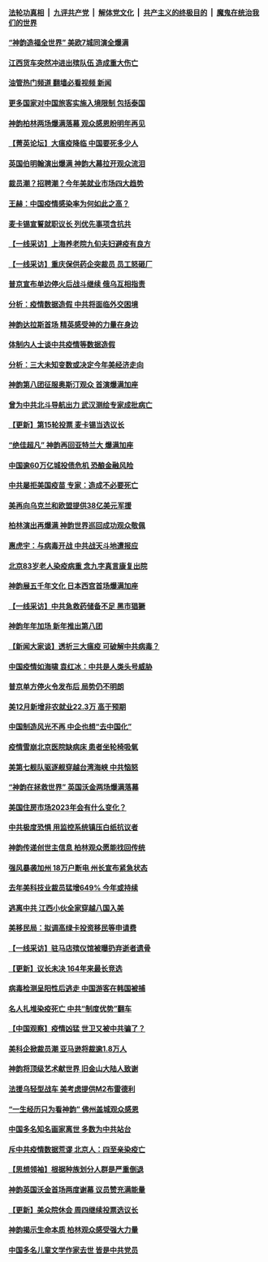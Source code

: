 ####  [法轮功真相](../../../../basic/blob/master/README.md?t=01090412) &nbsp;|&nbsp; [九评共产党](../../../../9ping.md/blob/master/README.md?t=01090412) &nbsp;|&nbsp; [解体党文化](../../../../jtdwh.md/blob/master/README.md?t=01090412)  &nbsp;|&nbsp; [共产主义的终极目的](../../../../gczydzjmd.md/blob/master/README.md?t=01090412) &nbsp;|&nbsp; [魔鬼在统治我们的世界](../../../../mgztzwmdsj.md/blob/master/README.md?t=01090412) 

#### [“神韵造福全世界” 美欧7城同演全爆满](../pages/nf4514/n13902211.md?t=01090412) 

#### [江西货车突然冲进出殡队伍 造成重大伤亡](../pages/nf4514/n13901880.md?t=01090412) 

#### [油管热门频道 翻墙必看视频 新闻](http://129.146.143.75:81/youtube.html?01090412)

#### [更多国家对中国旅客实施入境限制 包括泰国](../pages/nf4514/n13901757.md?t=01090412) 

#### [神韵柏林两场爆满落幕 观众感恩盼明年再见](../pages/nf4514/n13901930.md?t=01090412) 

#### [【菁英论坛】大瘟疫降临 中国要死多少人](../pages/nf4514/n13901823.md?t=01090412) 

#### [英国伯明翰演出爆满 神韵大幕拉开观众流泪](../pages/nf4514/n13901904.md?t=01090412) 

#### [裁员潮？招聘潮？今年美就业市场四大趋势](../pages/nf4514/n13901713.md?t=01090412) 

#### [王赫：中国疫情感染率为何如此之高？](../pages/nf4514/n13901139.md?t=01090412) 

#### [麦卡锡宣誓就职议长 列优先事项含抗共](../pages/nf4514/n13901685.md?t=01090412) 

#### [【一线采访】上海养老院九旬夫妇避疫有良方](../pages/nf4514/n13901282.md?t=01090412) 

#### [【一线采访】重庆保供药企突裁员 员工怒砸厂](../pages/nf4514/n13901673.md?t=01090412) 

#### [普京宣布单边停火后战斗继续 俄乌互相指责](../pages/nf4514/n13901618.md?t=01090412) 

#### [分析：疫情数据造假 中共将面临外交困境](../pages/nf4514/n13899535.md?t=01090412) 

#### [神韵达拉斯首场 精英感受神的力量在身边](../pages/nf4514/n13901502.md?t=01090412) 

#### [体制内人士谈中共疫情等数据造假](../pages/nf4514/n13901104.md?t=01090412) 

#### [分析：三大未知变数或决定今年美经济走向](../pages/nf4514/n13901194.md?t=01090412) 

#### [神韵第八团征服奥斯汀观众 首演爆满加座](../pages/nf4514/n13901478.md?t=01090412) 

#### [曾为中共北斗导航出力 武汉测绘专家成批病亡](../pages/nf4514/n13901300.md?t=01090412) 

#### [【更新】第15轮投票 麦卡锡当选议长](../pages/nf4514/n13900865.md?t=01090412) 

#### [“绝佳超凡” 神韵再回亚特兰大 爆满加座](../pages/nf4514/n13901426.md?t=01090412) 

#### [中国逾60万亿城投债危机 恐酿金融风险](../pages/nf4514/n13901204.md?t=01090412) 

#### [中共屡拒美国疫苗 专家：造成不必要死亡](../pages/nf4514/n13901178.md?t=01090412) 

#### [美再向乌克兰和欧盟提供38亿美元军援](../pages/nf4514/n13901141.md?t=01090412) 

#### [柏林演出再爆满 神韵世界巡回成功观众敬佩](../pages/nf4514/n13901264.md?t=01090412) 

#### [惠虎宇：与病毒开战 中共战天斗地遭报应](../pages/nf4514/n13901058.md?t=01090412) 

#### [北京83岁老人染疫病重 念九字真言康复出院](../pages/nf4514/n13900577.md?t=01090412) 

#### [神韵展五千年文化 日本西宫首场爆满加座](../pages/nf4514/n13901080.md?t=01090412) 

#### [【一线采访】中共急救药储备不足 黑市猖獗](../pages/nf4514/n13900798.md?t=01090412) 

#### [神韵年年加场 新年推出第八团](../pages/nf4514/n13901002.md?t=01090412) 

#### [【新闻大家谈】透析三大瘟疫 可破解中共病毒？](../pages/nf4514/n13900840.md?t=01090412) 

#### [中国疫情如海啸 袁红冰：中共是人类头号威胁](../pages/nf4514/n13900824.md?t=01090412) 

#### [普京单方停火令发布后 局势仍不明朗](../pages/nf4514/n13900816.md?t=01090412) 

#### [美12月新增非农就业22.3万 高于预期](../pages/nf4514/n13900955.md?t=01090412) 

#### [中国制造风光不再 中企也想“去中国化”](../pages/nf4514/n13900680.md?t=01090412) 

#### [疫情雪崩北京医院缺病床 患者坐轮椅吸氧](../pages/nf4514/n13900282.md?t=01090412) 

#### [美第七舰队驱逐舰穿越台湾海峡 中共恼怒](../pages/nf4514/n13900401.md?t=01090412) 

#### [“神韵在拯救世界” 英国沃金两场爆满落幕](../pages/nf4514/n13900398.md?t=01090412) 

#### [美国住房市场2023年会有什么变化？](../pages/nf4514/n13900319.md?t=01090412) 

#### [中共极度恐惧 用监控系统镇压白纸抗议者](../pages/nf4514/n13900225.md?t=01090412) 

#### [神韵传递创世主信息 柏林观众愿能找回传统](../pages/nf4514/n13900472.md?t=01090412) 

#### [强风暴袭加州 18万户断电 州长宣布紧急状态](../pages/nf4514/n13900208.md?t=01090412) 

#### [去年美科技业裁员猛增649% 今年或持续](../pages/nf4514/n13900192.md?t=01090412) 

#### [逃离中共 江西小伙全家穿越八国入美](../pages/nf4514/n13899634.md?t=01090412) 

#### [美移民局：拟调高绿卡投资移民等申请费](../pages/nf4514/n13899746.md?t=01090412) 

#### [【一线采访】驻马店殡仪馆被曝扔弃逝者遗骨](../pages/nf4514/n13899997.md?t=01090412) 

#### [【更新】议长未决 164年来最长竞选](../pages/nf4514/n13900166.md?t=01090412) 

#### [病毒检测呈阳性后逃走 中国游客在韩国被捕](../pages/nf4514/n13900160.md?t=01090412) 

#### [名人扎堆染疫死亡 中共“制度优势”翻车](../pages/nf4514/n13899597.md?t=01090412) 

#### [【中国观察】疫情凶猛 世卫又被中共骗了？](../pages/nf4514/n13899876.md?t=01090412) 

#### [美科企掀裁员潮 亚马逊将裁逾1.8万人](../pages/nf4514/n13899783.md?t=01090412) 

#### [神韵将顶级艺术献世界 旧金山大陆人致谢](../pages/nf4514/n13899882.md?t=01090412) 

#### [法援乌轻型战车 美考虑提供M2布雷德利](../pages/nf4514/n13899738.md?t=01090412) 

#### [“一生经历只为看神韵” 佛州盖城观众感恩](../pages/nf4514/n13899815.md?t=01090412) 

#### [中国多名知名画家离世 多数为中共站台](../pages/nf4514/n13899663.md?t=01090412) 

#### [斥中共疫情数据荒谬 北京人：四至亲染疫亡](../pages/nf4514/n13899483.md?t=01090412) 

#### [【思想领袖】根据种族划分人群是严重倒退](../pages/nf4514/n13873272.md?t=01090412) 

#### [神韵英国沃金首场两度谢幕 议员赞充满能量](../pages/nf4514/n13899649.md?t=01090412) 

#### [【更新】美众院休会 周四继续投票选议长](../pages/nf4514/n13899466.md?t=01090412) 

#### [神韵揭示生命本质 柏林观众感受强大力量](../pages/nf4514/n13899686.md?t=01090412) 

#### [中国多名儿童文学作家去世 皆是中共党员](../pages/nf4514/n13899725.md?t=01090412) 

<img src='http://gfw-breaker.win/goodnews/indexes/nf4514.md' width='0px' height='0px'/>
